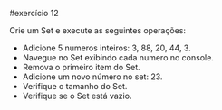#exercício 12

Crie um Set e execute as seguintes operações:

- Adicione 5 numeros inteiros: 3, 88, 20, 44, 3.
- Navegue no Set exibindo cada numero no console.
- Remova o primeiro item do Set.
- Adicione um novo número no set: 23.
- Verifique o tamanho do Set.
- Verifique se o Set está vazio.